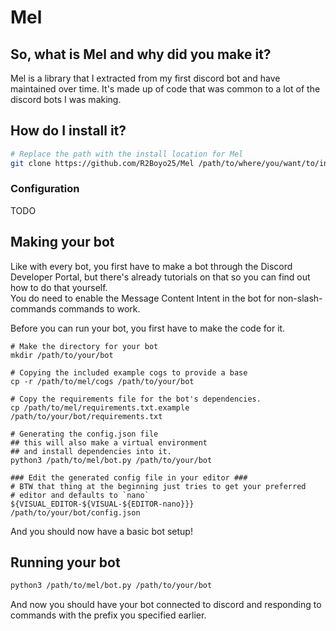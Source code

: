 # Mel

## So, what is Mel and why did you make it?

Mel is a library that I extracted from my first discord bot and have maintained over time.
It's made up of code that was common to a lot of the discord bots I was making.

## How do I install it?

```bash
# Replace the path with the install location for Mel
git clone https://github.com/R2Boyo25/Mel /path/to/where/you/want/to/install/Mel
```

### Configuration

TODO

## Making your bot

Like with every bot, you first have to make a bot through the Discord Developer Portal,
but there's already tutorials on that so you can find out how to do that yourself.  
You do need to enable the Message Content Intent in the bot for non-slash-commands 
commands to work.  

Before you can run your bot, you first have
to make the code for it.

```
# Make the directory for your bot
mkdir /path/to/your/bot

# Copying the included example cogs to provide a base
cp -r /path/to/mel/cogs /path/to/your/bot

# Copy the requirements file for the bot's dependencies.
cp /path/to/mel/requirements.txt.example /path/to/your/bot/requirements.txt

# Generating the config.json file
## this will also make a virtual environment
## and install dependencies into it.
python3 /path/to/mel/bot.py /path/to/your/bot

### Edit the generated config file in your editor ###
# BTW that thing at the beginning just tries to get your preferred
# editor and defaults to `nano`
${VISUAL_EDITOR-${VISUAL-${EDITOR-nano}}} /path/to/your/bot/config.json
```

And you should now have a basic bot setup!

## Running your bot
```bash
python3 /path/to/mel/bot.py /path/to/your/bot
```

And now you should have your bot connected to discord and responding to commands 
with the prefix you specified earlier.
